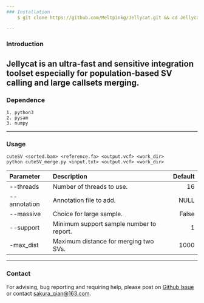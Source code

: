```yaml
---	
### Installation
	$ git clone https://github.com/Meltpinkg/Jellycat.git && cd Jellycat/

---	
```

### Introduction
Jellycat is an ultra-fast and sensitive integration toolset especially for population-based SV calling and large callsets merging.
---
### Dependence
	
	1. python3
	2. pysam
	3. numpy
---
### Usage
	cuteSV <sorted.bam> <reference.fa> <output.vcf> <work_dir>
    python cuteSV_merge.py <input.txt> <output.vcf> <work_dir>


| Parameter | Description | Default |
| :------------ |:---------------|-------------:|
|--threads|Number of threads to use.| 16 |
|--annotation| Annotation file to add.|NULL|
|--massive| Choice for large sample. |False|
|--support| Minimum support sample number to report. |1|
|-max_dist| Maximum distance for merging two SVs.|1000|

---
### Contact
For advising, bug reporting and requiring help, please post on [Github Issue](https://github.com/Meltpinkg/Jellycat/issues) or contact sakura_qian@163.com.